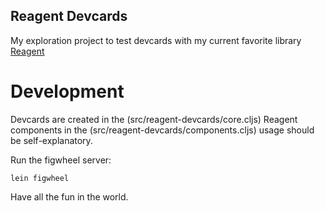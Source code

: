 Reagent Devcards
-------------------

My exploration project to test devcards with my current favorite library
[Reagent](http://reagent-project.github.io)

Development
=============

Devcards are created in the (src/reagent-devcards/core.cljs) Reagent components
in the (src/reagent-devcards/components.cljs) usage should be self-explanatory.

Run the figwheel server:

```
lein figwheel
```

Have all the fun in the world.
